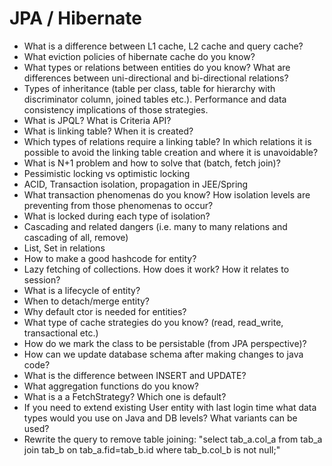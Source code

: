 # JPA / Hibernate
- What is a difference between L1 cache, L2 cache and query cache?
- What eviction policies of hibernate cache do you know?
- What types or relations between entities do you know? What are differences between uni-directional and bi-directional relations?
- Types of inheritance (table per class, table for hierarchy with discriminator column, joined tables etc.). Performance and data consistency implications of those strategies.
- What is JPQL? What is Criteria API?
- What is linking table? When it is created?
- Which types of relations require a linking table? In which relations it is possible to avoid the linking table creation and where it is unavoidable?
- What is N+1 problem and how to solve that (batch, fetch join)?
- Pessimistic locking vs optimistic locking
- ACID, Transaction isolation, propagation in JEE/Spring
- What transaction phenomenas do you know? How isolation levels are preventing from those phenomenas to occur?
- What is locked during each type of isolation?
- Cascading and related dangers (i.e. many to many relations and cascading of all, remove)
- List, Set in relations
- How to make a good hashcode for entity?
- Lazy fetching of collections. How does it work? How it relates to session?
- What is a lifecycle of entity?
- When to detach/merge entity?
- Why default ctor is needed for entities?
- What type of cache strategies do you know? (read, read_write, transactional etc.)
- How do we mark the class to be persistable (from JPA perspective)?
- How can we update database schema after making changes to java code?
- What is the difference between INSERT and UPDATE?
- What aggregation functions do you know?
- What is a a FetchStrategy? Which one is default?
- If you need to extend existing User entity with last login time what data types would you use on Java and DB levels? What variants can be used?
- Rewrite the query to remove table joining: "select tab_a.col_a from tab_a join tab_b on tab_a.fid=tab_b.id where tab_b.col_b is not null;"